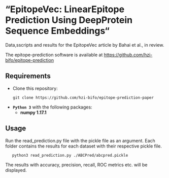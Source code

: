 #  “EpitopeVec:   LinearEpitope   Prediction   Using   DeepProtein   Sequence   Embeddings“
Data,sscripts and results for the EpitopeVec article by Bahai et al., in review.

  The epitope-prediction software is available at https://github.com/hzi-bifo/epitope-prediction

## Requirements
* Clone this repository:
  ```
  git clone https://github.com/hzi-bifo/epitope-prediction-paper
  ```
* **```Python 3```** with the following packages:
    * **numpy 1.17.1**
    
 ## Usage
Run the read_prediction.py file with the pickle file as an argument. Each folder contains the results for each dataset with their respective pickle file.
       
       python3 read_prediction.py ./ABCPred/abcpred.pickle
      
The results with accuracy, precision, recall, ROC metrics etc. will be displayed.

